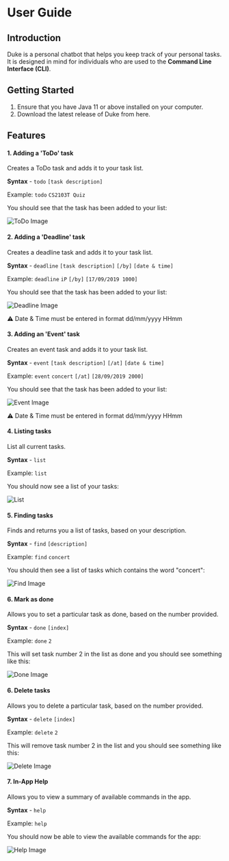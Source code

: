 # User Guide

## Introduction
Duke is a personal chatbot that helps you keep track of your personal tasks. It is designed in mind for individuals who are used to the **Command Line Interface (CLI)**. 

## Getting Started
1. Ensure that you have Java 11 or above installed on your computer.
2. Download the latest release of Duke from here.

## Features
#### 1. Adding a 'ToDo' task

Creates a ToDo task and adds it to your task list.

**Syntax** - `todo` `[task description]`

Example: `todo` `CS2103T Quiz`

You should see that the task has been added to your list:

![ToDo Image](https://i.imgur.com/2f2VI2x.png)

#### 2. Adding a 'Deadline' task

Creates a deadline task and adds it to your task list.

**Syntax** - `deadline` `[task description]` `[/by]` `[date & time]`

Example: `deadline` `iP` `[/by]` `[17/09/2019 1000]`

You should see that the task has been added to your list:

![Deadline Image](https://i.imgur.com/A5Ja9WS.png)

:warning: Date & Time must be entered in format dd/mm/yyyy HHmm

#### 3. Adding an 'Event' task

Creates an event task and adds it to your task list.

**Syntax** - `event` `[task description]` `[/at]` `[date & time]`

Example: `event` `concert` `[/at]` `[28/09/2019 2000]`

You should see that the task has been added to your list:

![Event Image](https://i.imgur.com/vfYzrup.png)

:warning: Date & Time must be entered in format dd/mm/yyyy HHmm

#### 4. Listing tasks

List all current tasks. 

**Syntax** - `list`

Example: `list`

You should now see a list of your tasks:

![List](https://i.imgur.com/3wgh0sh.png)

#### 5. Finding tasks

Finds and returns you a list of tasks, based on your description.

**Syntax** - `find` `[description]`

Example: `find` `concert`

You should then see a list of tasks which contains the word "concert":

![Find Image](https://i.imgur.com/0GSMPtU.png)

#### 6. Mark as done

Allows you to set a particular task as done, based on the number provided.

**Syntax** - `done` `[index]`

Example: `done` `2`

This will set task number 2 in the list as done and you should see something like this: 

![Done Image](https://i.imgur.com/KMDVrQa.png)

#### 6. Delete tasks

Allows you to delete a particular task, based on the number provided.

**Syntax** - `delete` `[index]`

Example: `delete` `2`

This will remove task number 2 in the list and you should see something like this:

![Delete Image](https://i.imgur.com/mqKjZ9w.png)

#### 7. In-App Help

Allows you to view a summary of available commands in the app.

**Syntax** - `help`

Example: `help`

You should now be able to view the available commands for the app:

![Help Image](https://i.imgur.com/rSZAAeI.png)















